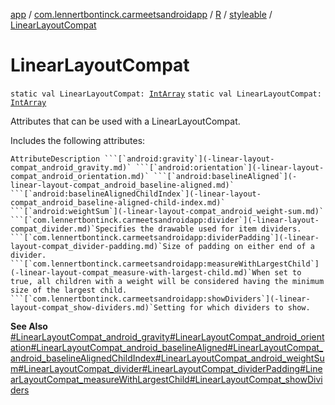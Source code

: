 [app](../../../index.md) / [com.lennertbontinck.carmeetsandroidapp](../../index.md) / [R](../index.md) / [styleable](index.md) / [LinearLayoutCompat](./-linear-layout-compat.md)

# LinearLayoutCompat

`static val LinearLayoutCompat: `[`IntArray`](https://kotlinlang.org/api/latest/jvm/stdlib/kotlin/-int-array/index.html)
`static val LinearLayoutCompat: `[`IntArray`](https://kotlinlang.org/api/latest/jvm/stdlib/kotlin/-int-array/index.html)

Attributes that can be used with a LinearLayoutCompat.

Includes the following attributes:

    AttributeDescription ```[`android:gravity`](-linear-layout-compat_android_gravity.md)` ```[`android:orientation`](-linear-layout-compat_android_orientation.md)` ```[`android:baselineAligned`](-linear-layout-compat_android_baseline-aligned.md)` ```[`android:baselineAlignedChildIndex`](-linear-layout-compat_android_baseline-aligned-child-index.md)` ```[`android:weightSum`](-linear-layout-compat_android_weight-sum.md)` ```[`com.lennertbontinck.carmeetsandroidapp:divider`](-linear-layout-compat_divider.md)`Specifies the drawable used for item dividers. ```[`com.lennertbontinck.carmeetsandroidapp:dividerPadding`](-linear-layout-compat_divider-padding.md)`Size of padding on either end of a divider. ```[`com.lennertbontinck.carmeetsandroidapp:measureWithLargestChild`](-linear-layout-compat_measure-with-largest-child.md)`When set to true, all children with a weight will be considered having the minimum size of the largest child. ```[`com.lennertbontinck.carmeetsandroidapp:showDividers`](-linear-layout-compat_show-dividers.md)`Setting for which dividers to show.

**See Also**
[#LinearLayoutCompat_android_gravity](-linear-layout-compat_android_gravity.md)[#LinearLayoutCompat_android_orientation](-linear-layout-compat_android_orientation.md)[#LinearLayoutCompat_android_baselineAligned](-linear-layout-compat_android_baseline-aligned.md)[#LinearLayoutCompat_android_baselineAlignedChildIndex](-linear-layout-compat_android_baseline-aligned-child-index.md)[#LinearLayoutCompat_android_weightSum](-linear-layout-compat_android_weight-sum.md)[#LinearLayoutCompat_divider](-linear-layout-compat_divider.md)[#LinearLayoutCompat_dividerPadding](-linear-layout-compat_divider-padding.md)[#LinearLayoutCompat_measureWithLargestChild](-linear-layout-compat_measure-with-largest-child.md)[#LinearLayoutCompat_showDividers](-linear-layout-compat_show-dividers.md)

